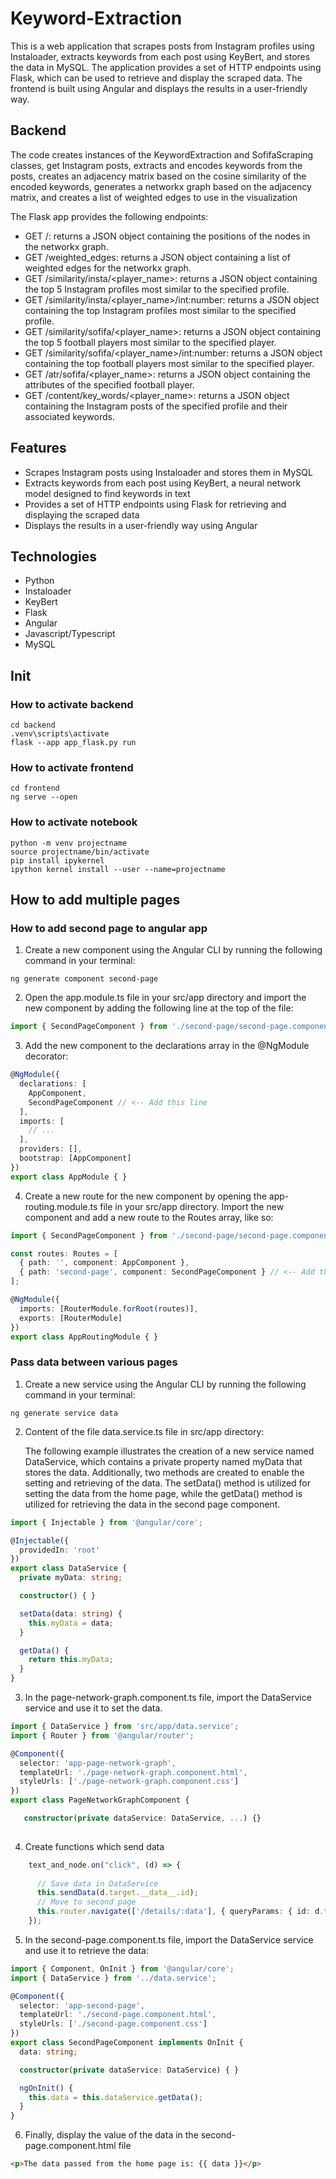 # Keyword-Extraction

This is a web application that scrapes posts from Instagram profiles using Instaloader, extracts keywords from each post using KeyBert, and stores the data in MySQL. The application provides a set of HTTP endpoints using Flask, which can be used to retrieve and display the scraped data. The frontend is built using Angular and displays the results in a user-friendly way.

## Backend
The code creates instances of the KeywordExtraction and SofifaScraping classes, get Instagram posts, extracts and encodes keywords from the posts, creates an adjacency matrix based on the cosine similarity of the encoded keywords, generates a networkx graph based on the adjacency matrix, and creates a list of weighted edges to use in the visualization

The Flask app provides the following endpoints:

- GET /: returns a JSON object containing the positions of the nodes in the networkx graph.
- GET /weighted_edges: returns a JSON object containing a list of weighted edges for the networkx graph.
- GET /similarity/insta/<player_name>: returns a JSON object containing the top 5 Instagram profiles most similar to the specified profile.
- GET /similarity/insta/<player_name>/int:number: returns a JSON object containing the top <number> Instagram profiles most similar to the specified profile.
- GET /similarity/sofifa/<player_name>: returns a JSON object containing the top 5 football players most similar to the specified player.
- GET /similarity/sofifa/<player_name>/int:number: returns a JSON object containing the top <number> football players most similar to the specified player.
- GET /atr/sofifa/<player_name>: returns a JSON object containing the attributes of the specified football player.
- GET /content/key_words/<player_name>: returns a JSON object containing the Instagram posts of the specified profile and their associated keywords.

## Features
- Scrapes Instagram posts using Instaloader and stores them in MySQL
- Extracts keywords from each post using KeyBert, a neural network model designed to find keywords in text
- Provides a set of HTTP endpoints using Flask for retrieving and displaying the scraped data
- Displays the results in a user-friendly way using Angular

## Technologies
- Python
- Instaloader
- KeyBert
- Flask
- Angular
- Javascript/Typescript
- MySQL

## Init 
### How to activate backend
```
cd backend
.venv\scripts\activate
flask --app app_flask.py run
```

### How to activate frontend
```
cd frontend
ng serve --open 
```

### How to activate notebook
```
python -m venv projectname
source projectname/bin/activate
pip install ipykernel
ipython kernel install --user --name=projectname
```

## How to add multiple pages

### How to add second page to angular app
1. Create a new component using the Angular CLI by running the following command in your terminal:
```
ng generate component second-page
```
2. Open the app.module.ts file in your src/app directory and import the new component by adding the following line at the top of the file:
``` TypeScript
import { SecondPageComponent } from './second-page/second-page.component';
```
3. Add the new component to the declarations array in the @NgModule decorator:
``` TypeScript
@NgModule({
  declarations: [
    AppComponent,
    SecondPageComponent // <-- Add this line
  ],
  imports: [
    // ...
  ],
  providers: [],
  bootstrap: [AppComponent]
})
export class AppModule { }
```

4. Create a new route for the new component by opening the app-routing.module.ts file in your src/app directory.
Import the new component and add a new route to the Routes array, like so:
``` TypeScript
import { SecondPageComponent } from './second-page/second-page.component';

const routes: Routes = [
  { path: '', component: AppComponent },
  { path: 'second-page', component: SecondPageComponent } // <-- Add this line
];

@NgModule({
  imports: [RouterModule.forRoot(routes)],
  exports: [RouterModule]
})
export class AppRoutingModule { }
```

### Pass data between various pages
1. Create a new service using the Angular CLI by running the following command in your terminal:
```
ng generate service data
```
2. Content of the file data.service.ts file in src/app directory:

    The following example illustrates the creation of a new service named DataService, which contains a private property named myData that stores the data. Additionally, two methods are created to enable the setting and retrieving of the data. The setData() method is utilized for setting the data from the home page, while the getData() method is utilized for retrieving the data in the second page component.

``` TypeScript
import { Injectable } from '@angular/core';

@Injectable({
  providedIn: 'root'
})
export class DataService {
  private myData: string;

  constructor() { }

  setData(data: string) {
    this.myData = data;
  }

  getData() {
    return this.myData;
  }
}

```

3. In the page-network-graph.component.ts file, import the DataService service and use it to set the data.

``` TypeScript
import { DataService } from 'src/app/data.service';
import { Router } from '@angular/router';

@Component({
  selector: 'app-page-network-graph',
  templateUrl: './page-network-graph.component.html',
  styleUrls: ['./page-network-graph.component.css']
})
export class PageNetworkGraphComponent {

   constructor(private dataService: DataService, ...) {}
   
```

4. Create functions which send data

``` TypeScript
    text_and_node.on("click", (d) => {
      
      // Save data in DataService
      this.sendData(d.target.__data__.id);
      // Move to second page
      this.router.navigate(['/details/:data'], { queryParams: { id: d.target.__data__.id } });
    });
```

5. In the second-page.component.ts file, import the DataService service and use it to retrieve the data:
``` TypeScript
import { Component, OnInit } from '@angular/core';
import { DataService } from '../data.service';

@Component({
  selector: 'app-second-page',
  templateUrl: './second-page.component.html',
  styleUrls: ['./second-page.component.css']
})
export class SecondPageComponent implements OnInit {
  data: string;

  constructor(private dataService: DataService) { }

  ngOnInit() {
    this.data = this.dataService.getData();
  }
}

```

6. Finally, display the value of the data in the second-page.component.html file
``` HTML
<p>The data passed from the home page is: {{ data }}</p>
```

<!--
py -m pip install --upgrade pip
pip install pandas, numpy, networkx, matplotlib, keybert, sentence-transformers, keyphrase-vectorizers, instaloader, ipykernel
pip install sqlalchemy==1.4


https://bobbyhadz.com/blog/node-await-is-only-valid-in-async-function

-->

